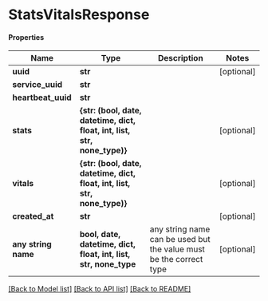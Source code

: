 # StatsVitalsResponse

#### Properties
Name | Type | Description | Notes
------------ | ------------- | ------------- | -------------
**uuid** | **str** |  | [optional] 
**service_uuid** | **str** |  | 
**heartbeat_uuid** | **str** |  | 
**stats** | **{str: (bool, date, datetime, dict, float, int, list, str, none_type)}** |  | [optional] 
**vitals** | **{str: (bool, date, datetime, dict, float, int, list, str, none_type)}** |  | [optional] 
**created_at** | **str** |  | [optional] 
**any string name** | **bool, date, datetime, dict, float, int, list, str, none_type** | any string name can be used but the value must be the correct type | [optional]

[[Back to Model list]](../README.md#documentation-for-models) [[Back to API list]](../README.md#documentation-for-api-endpoints) [[Back to README]](../README.md)

